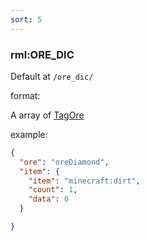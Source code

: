 ```yaml
---
sort: 5
---
```


### rml:ORE_DIC

Default at `/ore_dic/`

format:

A array of [TagOre](https://ecdcaeb.github.io/ResourceModLoader/en_us/deserializer/TagOre)


example:

```json
{
  "ore": "oreDiamond",
  "item": {
    "item": "minecraft:dirt",
    "count": 1,
    "data": 0
  }

}
```